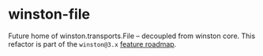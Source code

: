 # winston-file

Future home of winston.transports.File – decoupled from winston core. This refactor is part of the `winston@3.x` [feature roadmap]. 

[feature roadmap]: https://github.com/winstonjs/winston/blob/master/CONTRIBUTING.md#roadmap
